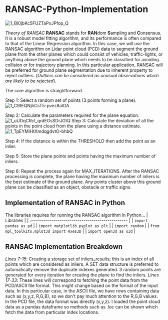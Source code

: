# RANSAC-Python-Implementation

   ![1_Bl0jbKc5FUZTaPxJPfop_Q](https://user-images.githubusercontent.com/62684338/153732068-d27208cb-375c-4022-87ba-3d29366c50fb.gif)

_Theory of RANSAC_
**RANSAC** stands for **RAN**dom **S**ampling and **C**onsensus. It is a robust model fitting algorithm, and its performance is often compared to that of the Linear Regression algorithm. In this case, we will use the RANSAC algorithm on Lidar point cloud (PCD) data to segment the ground plane from the other planes which could consist of vehicles, traffic-lights, or anything above the ground plane which needs to be classified for avoiding collision or for trajectory planning. In this particular application, RANSAC will be preferred for ground plane segmentation due to inherent property to reject outliers. (_Outliers can be considered as unusual observations which are likely to be rejected_). 

The core algorithm is straightforward.

Step 1: Select a random set of points (3 points forming a plane).
![1_C9tEQNjhCsT5-pvez8aIOA](https://user-images.githubusercontent.com/62684338/153732130-792ebc83-7c18-4282-a3da-b3716cb9c8ad.png) 

Step 2: Calculate the parameters required for the plane equation.
![1_uUDqCRcI_qrdEGsSDrJGtQ](https://user-images.githubusercontent.com/62684338/153732203-af330f46-ed87-4d7c-9e49-f76a66087c0e.png)
Step 3: Calculate the deviation of all the points in the point cloud from the plane using a distance estimate.
![1_TpEYMIHtXmdqgdvtO-bhbQ](https://user-images.githubusercontent.com/62684338/153732220-272f62fc-71db-4af2-b007-5fd5383e08ba.png)


Step 4: If the distance is within the THRESHOLD then add the point as an inlier.

Step 5: Store the plane points and points having the maximum number of inliers.

Step 6: Repeat the process again for MAX_ITERATIONS.
After the RANSAC processing is complete, the plane having the maximum number of inliers is the best estimate of the ground plane. Any points cluster above this ground plane can be classified as an object, obstacle or traffic signs.

## Implementation of RANSAC in Python
The libraries requires for running the RANSAC algorithm in Python...
| Libraries                                         | 
| :------------------------------------------------ |
| `import pandas as pd`                             | 
| `import matplotlib.pyplot as plt`                 |
| `import random`                                   |
| `from mpl_toolkits.mplot3d import Axes3D`         |
| `import open3d as o3d`                            |



## RANSAC Implementation Breakdown
_Lines 7-15_: Creating a storage set of inliers_results; this is an index of all points which are considered as inliers. A SET data structure is preferred to automatically remove the duplicate indexes generated. 3 random points are generated for every iteration for creating the plane to find the inliers.
_Lines 17-33_: These lines will correspond to fetching the point data from the PCD/ASCII file format. This might change based on the format of the input data. In this particular case, in the ASCII file, we have rows containing data such as (x,y,z, R,G,B), so we don't pay much attention to the R,G,B values. In the PCD file, the data format was directly (x,y,z). I loaded the point cloud data as a pandas dataframe so methods such as .loc can be shown which fetch the data from particular index locations.
